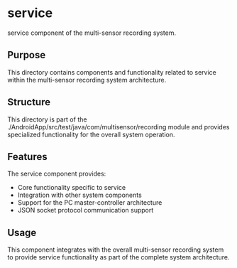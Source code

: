 # service

service component of the multi-sensor recording system.

## Purpose

This directory contains components and functionality related to service within the multi-sensor recording system architecture.

## Structure

This directory is part of the ./AndroidApp/src/test/java/com/multisensor/recording module and provides specialized functionality for the overall system operation.

## Features

The service component provides:
- Core functionality specific to service
- Integration with other system components
- Support for the PC master-controller architecture
- JSON socket protocol communication support

## Usage

This component integrates with the overall multi-sensor recording system to provide service functionality as part of the complete system architecture.

